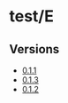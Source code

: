 # test/E

## Versions

* [0.1.1](./0.1.1/index.md)
* [0.1.3](./0.1.3/index.md)
* [0.1.2](./0.1.2/index.md)
